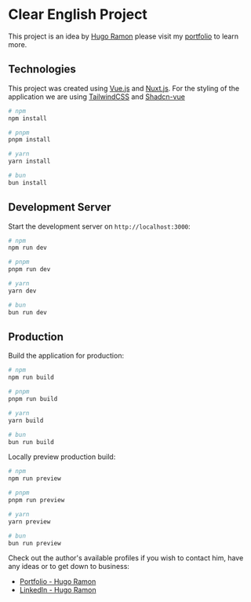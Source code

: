 # Clear English Project

This project is an idea by [Hugo Ramon](https://www.linkedin.com/in/hugo-ramon-pereira/) please visit my [portfolio](https://hugoramonpereira.dev/) to learn more.

## Technologies

This project was created using [Vue.js](https://vuejs.org/) and [Nuxt.js](https://nuxt.com/).
For the styling of the application we are using [TailwindCSS](https://tailwindcss.com/) and [Shadcn-vue](https://www.shadcn-vue.com/)

```bash
# npm
npm install

# pnpm
pnpm install

# yarn
yarn install

# bun
bun install
```

## Development Server

Start the development server on `http://localhost:3000`:

```bash
# npm
npm run dev

# pnpm
pnpm run dev

# yarn
yarn dev

# bun
bun run dev
```

## Production

Build the application for production:

```bash
# npm
npm run build

# pnpm
pnpm run build

# yarn
yarn build

# bun
bun run build
```

Locally preview production build:

```bash
# npm
npm run preview

# pnpm
pnpm run preview

# yarn
yarn preview

# bun
bun run preview
```

Check out the author&apos;s available profiles if you wish to contact him, have any ideas or to get down to business:

* [Portfolio - Hugo Ramon](https://hugoramonpereira.dev/)
* [LinkedIn - Hugo Ramon](https://www.linkedin.com/in/hugo-ramon-pereira/)
